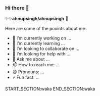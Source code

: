 ### Hi there 👋

✨✨**ahnupsingh/ahnupsingh** 👋

Here are some of the pooints about me:

- 🔭 I’m currently working on ...
- 🌱 I’m currently learning ...
- 👯 I’m looking to collaborate on ...
- 🤔 I’m looking for help with ...
- 💬 Ask me about ...
- 📫 How to reach me: ...
- 😄 Pronouns: ...
- ⚡ Fun fact: ...

START_SECTION:waka
END_SECTION:waka
